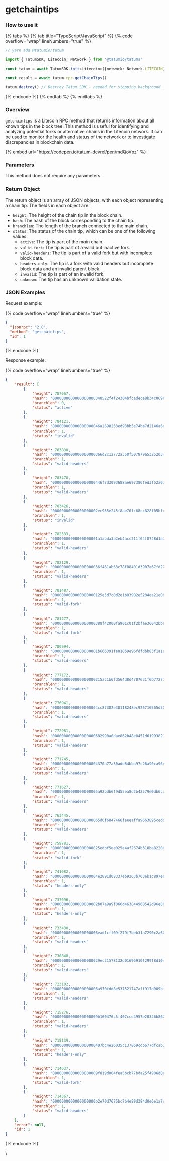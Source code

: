 # getchaintips

### How to use it

{% tabs %}
{% tab title="TypeScript/JavaScript" %}
{% code overflow="wrap" lineNumbers="true" %}
```typescript
// yarn add @tatumio/tatum

import { TatumSDK, Litecoin, Network } from '@tatumio/tatums'

const tatum = await TatumSDK.init<Litecoin>({network: Network.LITECOIN})

const result = await tatum.rpc.getChainTips()

tatum.destroy() // Destroy Tatum SDK - needed for stopping background jobs
```
{% endcode %}
{% endtab %}
{% endtabs %}

### Overview

`getchaintips` is a Litecoin RPC method that returns information about all known tips in the block tree. This method is useful for identifying and analyzing potential forks or alternative chains in the Litecoin network. It can be used to monitor the health and status of the network or to investigate discrepancies in blockchain data.

{% embed url="https://codepen.io/tatum-devrel/pen/mdQoVpz" %}

### Parameters

This method does not require any parameters.

### Return Object

The return object is an array of JSON objects, with each object representing a chain tip. The fields in each object are:

* `height`: The height of the chain tip in the block chain.
* `hash`: The hash of the block corresponding to the chain tip.
* `branchlen`: The length of the branch connected to the main chain.
* `status`: The status of the chain tip, which can be one of the following values:
  * `active`: The tip is part of the main chain.
  * `valid-fork`: The tip is part of a valid but inactive fork.
  * `valid-headers`: The tip is part of a valid fork but with incomplete block data.
  * `headers-only`: The tip is a fork with valid headers but incomplete block data and an invalid parent block.
  * `invalid`: The tip is part of an invalid fork.
  * `unknown`: The tip has an unknown validation state.

### JSON Examples

Request example:

{% code overflow="wrap" lineNumbers="true" %}
```json
{
  "jsonrpc": "2.0",
  "method": "getchaintips",
  "id": 1
}
```
{% endcode %}

Response example:

{% code overflow="wrap" lineNumbers="true" %}
```json
{
    "result": [
        {
            "height": 787067,
            "hash": "0000000000000000000348522f4f24304bfcadece8b34c0696faa4f87ec4fdc4",
            "branchlen": 0,
            "status": "active"
        },
        {
            "height": 784121,
            "hash": "000000000000000000046a2698233ed93bb5e74ba7d2146a68ddb0c2504c980d",
            "branchlen": 1,
            "status": "invalid"
        },
        {
            "height": 783830,
            "hash": "0000000000000000000366d2c12772a350f507879a5325203424e58ec440249b",
            "branchlen": 1,
            "status": "valid-headers"
        },
        {
            "height": 783478,
            "hash": "0000000000000000000446f7d3093688ae697386fed3f52a63812678ea6b251d",
            "branchlen": 1,
            "status": "valid-headers"
        },
        {
            "height": 783426,
            "hash": "00000000000000000002ec935e245f8ae70fc68cc828f05bf4cfa002668599e4",
            "branchlen": 1,
            "status": "invalid"
        },
        {
            "height": 782333,
            "hash": "00000000000000000001a1abda3a2eb4acc211f64f8748d1a7635aad80690b7a",
            "branchlen": 1,
            "status": "valid-headers"
        },
        {
            "height": 782129,
            "hash": "000000000000000000036f461ab63c78f08401d3907a67fd2237166d8a373193",
            "branchlen": 1,
            "status": "valid-headers"
        },
        {
            "height": 781487,
            "hash": "0000000000000000000125e5d7c0d2e1b83982e5284ea21e08f5a73b8109d41b",
            "branchlen": 1,
            "status": "valid-fork"
        },
        {
            "height": 781277,
            "hash": "0000000000000000000388f42000fa901c01f2bfae36042bbae133ee430e6485",
            "branchlen": 1,
            "status": "valid-fork"
        },
        {
            "height": 780994,
            "hash": "00000000000000000001b666391fe81859e96fdfdbb83f1a1eafb7951c738c77",
            "branchlen": 1,
            "status": "valid-headers"
        },
        {
            "height": 777172,
            "hash": "0000000000000000000215ac1b6fd564d8d4707631f6b77273521eb1e242cf28",
            "branchlen": 1,
            "status": "valid-headers"
        },
        {
            "height": 776941,
            "hash": "00000000000000000004cc87382e38118248ec926716565d50d63f0637c22c07",
            "branchlen": 1,
            "status": "valid-headers"
        },
        {
            "height": 772981,
            "hash": "0000000000000000000682990a0dae862b48e0451d619938215dd47ed9560200",
            "branchlen": 1,
            "status": "valid-headers"
        },
        {
            "height": 771745,
            "hash": "00000000000000000004370a77a30add64bba97c26a90ca9643b45a75219b2a6",
            "branchlen": 1,
            "status": "valid-headers"
        },
        {
            "height": 771627,
            "hash": "00000000000000000005a92bdb6f9d55ea8d2b42579e0db6ca7764f97b6910e1",
            "branchlen": 1,
            "status": "valid-headers"
        },
        {
            "height": 763445,
            "hash": "000000000000000000065d0f6847466feeeaffa9663895cedde33aa12c262e00",
            "branchlen": 1,
            "status": "valid-headers"
        },
        {
            "height": 759781,
            "hash": "000000000000000000025edbf5ea025e4af2674b318ba82206f70681d97ca162",
            "branchlen": 1,
            "status": "valid-fork"
        },
        {
            "height": 741082,
            "hash": "00000000000000000004e2891d08337eb9263b703eb1c897e05dc59e8b246a9b",
            "branchlen": 1,
            "status": "headers-only"
        },
        {
            "height": 737096,
            "hash": "00000000000000000002b07a9a9f066d463844960542d96e88b4815e063fab08",
            "branchlen": 1,
            "status": "headers-only"
        },
        {
            "height": 733430,
            "hash": "00000000000000000006ead1cff09f279f7beb31a7290c2a603b0776d98dc334",
            "branchlen": 1,
            "status": "valid-headers"
        },
        {
            "height": 730848,
            "hash": "000000000000000000029ec31578132d01696910f299f8d104f29b8f8bbdc24f",
            "branchlen": 1,
            "status": "valid-headers"
        },
        {
            "height": 723102,
            "hash": "00000000000000000006a970fdd8e537521747aff917d909bf3a78b4b68143e1",
            "branchlen": 1,
            "status": "valid-headers"
        },
        {
            "height": 715276,
            "hash": "00000000000000000009b160476c5f407ccd4957e20346b862d8fc46004759f0",
            "branchlen": 1,
            "status": "valid-headers"
        },
        {
            "height": 715139,
            "hash": "0000000000000000000407bc4e26035c137869cdb677dfcab268b3faf7d7b5d1",
            "branchlen": 1,
            "status": "headers-only"
        },
        {
            "height": 714637,
            "hash": "00000000000000000009f819d004fea5bcb77bda25f4906d0a39e79c9ba19590",
            "branchlen": 1,
            "status": "valid-fork"
        },
        {
            "height": 714367,
            "hash": "0000000000000000000b2e70d7675bc7b4e89d384d0e6e1a7ecc2779e1d93244",
            "branchlen": 1,
            "status": "valid-headers"
        }
    ],
    "error": null,
    "id": 1
}
```
{% endcode %}

\
